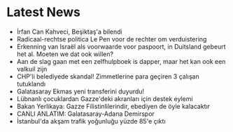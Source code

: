 # Latest News
-  İrfan Can Kahveci, Beşiktaş'a bilendi
-  Radicaal-rechtse politica Le Pen voor de rechter om verduistering
-  Erkenning van Israël als voorwaarde voor paspoort, in Duitsland gebeurt het al. Moeten we dat ook willen?
-  Aan de slag gaan met een zelfhulpboek is dapper, maar het kan ook een valkuil zijn
-  CHP'li belediyede skandal! Zimmetlerine para geçiren 3 çalışan tutuklandı
-  Galatasaray Ekmas yeni transferini duyurdu!
-  Lübnanlı çocuklardan Gazze'deki akranları için destek eylemi
-  Bakan Yerlikaya: Gazze Filistinlilerindir, ebediyen de öyle kalacaktır
-  CANLI ANLATIM: Galatasaray-Adana Demirspor
-  İstanbul'da akşam trafik yoğunluğu yüzde 85'e çıktı
